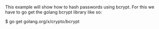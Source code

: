 This example will show how to hash passwords using bcrypt. For this we have to go get the golang bcrypt library like so:

$ go get golang.org/x/crypto/bcrypt
